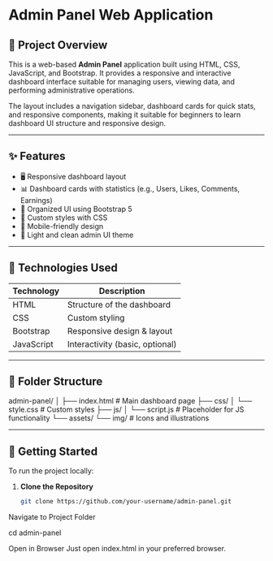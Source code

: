 # Admin Panel Web Application

## 📌 Project Overview

This is a web-based **Admin Panel** application built using HTML, CSS, JavaScript, and Bootstrap. It provides a responsive and interactive dashboard interface suitable for managing users, viewing data, and performing administrative operations.

The layout includes a navigation sidebar, dashboard cards for quick stats, and responsive components, making it suitable for beginners to learn dashboard UI structure and responsive design.

---

## ✨ Features

- 🖥️ Responsive dashboard layout
- 📊 Dashboard cards with statistics (e.g., Users, Likes, Comments, Earnings)
- 📁 Organized UI using Bootstrap 5
- 🎨 Custom styles with CSS
- 📱 Mobile-friendly design
- 🌙 Light and clean admin UI theme

---

## 🔧 Technologies Used

| Technology | Description                         |
|------------|-------------------------------------|
| HTML       | Structure of the dashboard          |
| CSS        | Custom styling                      |
| Bootstrap  | Responsive design & layout          |
| JavaScript | Interactivity (basic, optional)     |

---

## 📂 Folder Structure

admin-panel/
│
├── index.html # Main dashboard page
├── css/
│ └── style.css # Custom styles
├── js/
│ └── script.js # Placeholder for JS functionality
└── assets/
└── img/ # Icons and illustrations


---

## 🚀 Getting Started

To run the project locally:

1. **Clone the Repository**
   ```bash
   git clone https://github.com/your-username/admin-panel.git

Navigate to Project Folder

cd admin-panel

Open in Browser
Just open index.html in your preferred browser.
